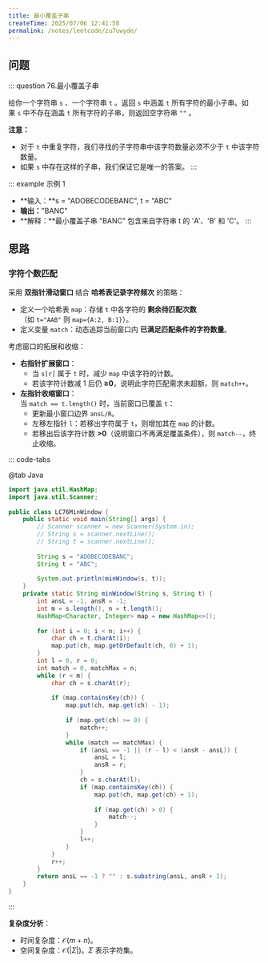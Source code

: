 ```yaml
---
title: 最小覆盖子串
createTime: 2025/07/06 12:41:58
permalink: /notes/leetcode/zu7uwyde/
---
```


## **问题**

::: question 76.最小覆盖子串

给你一个字符串 `s` 、一个字符串 `t` 。返回 `s` 中涵盖 `t` 所有字符的最小子串。如果 `s` 中不存在涵盖 `t` 所有字符的子串，则返回空字符串 `""` 。

**注意：**

- 对于 `t` 中重复字符，我们寻找的子字符串中该字符数量必须不少于 `t` 中该字符数量。
- 如果 `s` 中存在这样的子串，我们保证它是唯一的答案。
:::

::: example 示例 1

- **输入：**s = "ADOBECODEBANC", t = "ABC"
- **输出：**"BANC"
- **解释：**最小覆盖子串 "BANC" 包含来自字符串 t 的 'A'、'B' 和 'C'。
:::

## **思路**

### 字符个数匹配

采用 **双指针滑动窗口** 结合 **哈希表记录字符频次** 的策略：

- 定义一个哈希表 `map`：存储 `t` 中各字符的 **剩余待匹配次数**（如 `t="AAB"` 则 `map={A:2, B:1}`）。
- 定义变量 `match`：动态追踪当前窗口内 **已满足匹配条件的字符数量**。

考虑窗口的拓展和收缩：

- **右指针扩展窗口**：
	- 当 `s[r]` 属于 `t` 时，减少 `map` 中该字符的计数。
	- 若该字符计数减 1 后仍 **≥0**，说明此字符匹配需求未超额，则 `match++`。
- **左指针收缩窗口**：  
	当 `match == t.length()` 时，当前窗口已覆盖 `t`：
	- 更新最小窗口边界 `ansL/R`。
	- 左移左指针 `l`：若移出字符属于 `t`，则增加其在 `map` 的计数。
	- 若移出后该字符计数 **>0**（说明窗口不再满足覆盖条件），则 `match--`，终止收缩。

::: code-tabs

@tab Java

```java
import java.util.HashMap;  
import java.util.Scanner;  
  
public class LC76MinWindow {  
    public static void main(String[] args) {  
        // Scanner scanner = new Scanner(System.in);  
        // String s = scanner.nextLine();        
        // String t = scanner.nextLine();  
        
        String s = "ADOBECODEBANC";  
        String t = "ABC";  
  
        System.out.println(minWindow(s, t));  
    }  
    private static String minWindow(String s, String t) {  
        int ansL = -1, ansR = -1;  
        int m = s.length(), n = t.length();  
        HashMap<Character, Integer> map = new HashMap<>();  
  
        for (int i = 0; i < n; i++) {  
            char ch = t.charAt(i);  
            map.put(ch, map.getOrDefault(ch, 0) + 1);  
        }  
        int l = 0, r = 0;  
        int match = 0, matchMax = n;  
        while (r < m) {  
            char ch = s.charAt(r);  
  
            if (map.containsKey(ch)) {  
                map.put(ch, map.get(ch) - 1);  
  
                if (map.get(ch) >= 0) {  
                    match++;  
                }  
                while (match == matchMax) {  
                    if (ansL == -1 || (r - l) < (ansR - ansL)) {  
                        ansL = l;  
                        ansR = r;  
                    }  
                    ch = s.charAt(l);  
                    if (map.containsKey(ch)) {  
                        map.put(ch, map.get(ch) + 1);  
  
                        if (map.get(ch) > 0) {  
                            match--;  
                        }                    
                    }                    
                    l++;  
                }            
            }            
            r++;  
        }  
        return ansL == -1 ? "" : s.substring(ansL, ansR + 1);  
    }
}
```

:::

**复杂度分析**：

- 时间复杂度：$\mathcal{O}(m+n)$。
- 空间复杂度：$\mathcal{O}(\lvert \Sigma \rvert)$。$\Sigma$ 表示字符集。